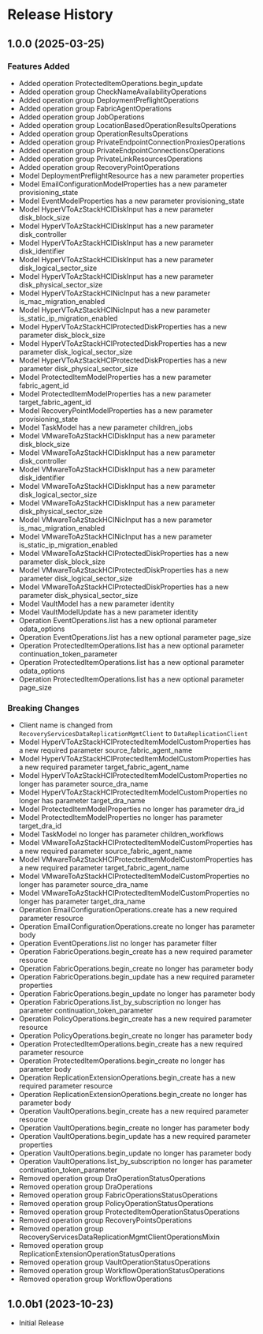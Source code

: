 # Release History

## 1.0.0 (2025-03-25)

### Features Added

  - Added operation ProtectedItemOperations.begin_update
  - Added operation group CheckNameAvailabilityOperations
  - Added operation group DeploymentPreflightOperations
  - Added operation group FabricAgentOperations
  - Added operation group JobOperations
  - Added operation group LocationBasedOperationResultsOperations
  - Added operation group OperationResultsOperations
  - Added operation group PrivateEndpointConnectionProxiesOperations
  - Added operation group PrivateEndpointConnectionsOperations
  - Added operation group PrivateLinkResourcesOperations
  - Added operation group RecoveryPointOperations
  - Model DeploymentPreflightResource has a new parameter properties
  - Model EmailConfigurationModelProperties has a new parameter provisioning_state
  - Model EventModelProperties has a new parameter provisioning_state
  - Model HyperVToAzStackHCIDiskInput has a new parameter disk_block_size
  - Model HyperVToAzStackHCIDiskInput has a new parameter disk_controller
  - Model HyperVToAzStackHCIDiskInput has a new parameter disk_identifier
  - Model HyperVToAzStackHCIDiskInput has a new parameter disk_logical_sector_size
  - Model HyperVToAzStackHCIDiskInput has a new parameter disk_physical_sector_size
  - Model HyperVToAzStackHCINicInput has a new parameter is_mac_migration_enabled
  - Model HyperVToAzStackHCINicInput has a new parameter is_static_ip_migration_enabled
  - Model HyperVToAzStackHCIProtectedDiskProperties has a new parameter disk_block_size
  - Model HyperVToAzStackHCIProtectedDiskProperties has a new parameter disk_logical_sector_size
  - Model HyperVToAzStackHCIProtectedDiskProperties has a new parameter disk_physical_sector_size
  - Model ProtectedItemModelProperties has a new parameter fabric_agent_id
  - Model ProtectedItemModelProperties has a new parameter target_fabric_agent_id
  - Model RecoveryPointModelProperties has a new parameter provisioning_state
  - Model TaskModel has a new parameter children_jobs
  - Model VMwareToAzStackHCIDiskInput has a new parameter disk_block_size
  - Model VMwareToAzStackHCIDiskInput has a new parameter disk_controller
  - Model VMwareToAzStackHCIDiskInput has a new parameter disk_identifier
  - Model VMwareToAzStackHCIDiskInput has a new parameter disk_logical_sector_size
  - Model VMwareToAzStackHCIDiskInput has a new parameter disk_physical_sector_size
  - Model VMwareToAzStackHCINicInput has a new parameter is_mac_migration_enabled
  - Model VMwareToAzStackHCINicInput has a new parameter is_static_ip_migration_enabled
  - Model VMwareToAzStackHCIProtectedDiskProperties has a new parameter disk_block_size
  - Model VMwareToAzStackHCIProtectedDiskProperties has a new parameter disk_logical_sector_size
  - Model VMwareToAzStackHCIProtectedDiskProperties has a new parameter disk_physical_sector_size
  - Model VaultModel has a new parameter identity
  - Model VaultModelUpdate has a new parameter identity
  - Operation EventOperations.list has a new optional parameter odata_options
  - Operation EventOperations.list has a new optional parameter page_size
  - Operation ProtectedItemOperations.list has a new optional parameter continuation_token_parameter
  - Operation ProtectedItemOperations.list has a new optional parameter odata_options
  - Operation ProtectedItemOperations.list has a new optional parameter page_size

### Breaking Changes

  - Client name is changed from `RecoveryServicesDataReplicationMgmtClient` to `DataReplicationClient`
  - Model HyperVToAzStackHCIProtectedItemModelCustomProperties has a new required parameter source_fabric_agent_name
  - Model HyperVToAzStackHCIProtectedItemModelCustomProperties has a new required parameter target_fabric_agent_name
  - Model HyperVToAzStackHCIProtectedItemModelCustomProperties no longer has parameter source_dra_name
  - Model HyperVToAzStackHCIProtectedItemModelCustomProperties no longer has parameter target_dra_name
  - Model ProtectedItemModelProperties no longer has parameter dra_id
  - Model ProtectedItemModelProperties no longer has parameter target_dra_id
  - Model TaskModel no longer has parameter children_workflows
  - Model VMwareToAzStackHCIProtectedItemModelCustomProperties has a new required parameter source_fabric_agent_name
  - Model VMwareToAzStackHCIProtectedItemModelCustomProperties has a new required parameter target_fabric_agent_name
  - Model VMwareToAzStackHCIProtectedItemModelCustomProperties no longer has parameter source_dra_name
  - Model VMwareToAzStackHCIProtectedItemModelCustomProperties no longer has parameter target_dra_name
  - Operation EmailConfigurationOperations.create has a new required parameter resource
  - Operation EmailConfigurationOperations.create no longer has parameter body
  - Operation EventOperations.list no longer has parameter filter
  - Operation FabricOperations.begin_create has a new required parameter resource
  - Operation FabricOperations.begin_create no longer has parameter body
  - Operation FabricOperations.begin_update has a new required parameter properties
  - Operation FabricOperations.begin_update no longer has parameter body
  - Operation FabricOperations.list_by_subscription no longer has parameter continuation_token_parameter
  - Operation PolicyOperations.begin_create has a new required parameter resource
  - Operation PolicyOperations.begin_create no longer has parameter body
  - Operation ProtectedItemOperations.begin_create has a new required parameter resource
  - Operation ProtectedItemOperations.begin_create no longer has parameter body
  - Operation ReplicationExtensionOperations.begin_create has a new required parameter resource
  - Operation ReplicationExtensionOperations.begin_create no longer has parameter body
  - Operation VaultOperations.begin_create has a new required parameter resource
  - Operation VaultOperations.begin_create no longer has parameter body
  - Operation VaultOperations.begin_update has a new required parameter properties
  - Operation VaultOperations.begin_update no longer has parameter body
  - Operation VaultOperations.list_by_subscription no longer has parameter continuation_token_parameter
  - Removed operation group DraOperationStatusOperations
  - Removed operation group DraOperations
  - Removed operation group FabricOperationsStatusOperations
  - Removed operation group PolicyOperationStatusOperations
  - Removed operation group ProtectedItemOperationStatusOperations
  - Removed operation group RecoveryPointsOperations
  - Removed operation group RecoveryServicesDataReplicationMgmtClientOperationsMixin
  - Removed operation group ReplicationExtensionOperationStatusOperations
  - Removed operation group VaultOperationStatusOperations
  - Removed operation group WorkflowOperationStatusOperations
  - Removed operation group WorkflowOperations

## 1.0.0b1 (2023-10-23)

* Initial Release
